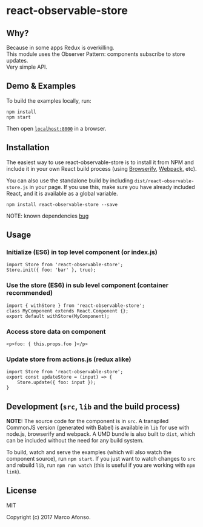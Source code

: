 # react-observable-store

## Why?
Because in some apps Redux is overkilling.  
This module uses the Observer Pattern: components subscribe to store updates.  
Very simple API.  

## Demo & Examples

To build the examples locally, run:

```
npm install
npm start
```

Then open [`localhost:8000`](http://localhost:8000) in a browser.


## Installation

The easiest way to use react-observable-store is to install it from NPM and include it in your own React build process (using [Browserify](http://browserify.org), [Webpack](http://webpack.github.io/), etc).

You can also use the standalone build by including `dist/react-observable-store.js` in your page. If you use this, make sure you have already included React, and it is available as a global variable.

```
npm install react-observable-store --save
```

NOTE: known dependencies [bug](https://github.com/JedWatson/generator-react-component/issues/15)


## Usage

### Initialize (ES6) in top level component (or index.js)

```
import Store from 'react-observable-store';
Store.init({ foo: 'bar' }, true);
```

### Use the store (ES6) in sub level component (container recommended)
```
import { withStore } from 'react-observable-store';
class MyComponent extends React.Component {};
export default withStore(MyComponent);
```

### Access store data on component
```
<p>foo: { this.props.foo }</p>
```

### Update store from actions.js (redux alike)
```
import Store from 'react-observable-store';
export const updateStore = (input) => {
    Store.update({ foo: input });
}
```

## Development (`src`, `lib` and the build process)

**NOTE:** The source code for the component is in `src`. A transpiled CommonJS version (generated with Babel) is available in `lib` for use with node.js, browserify and webpack. A UMD bundle is also built to `dist`, which can be included without the need for any build system.

To build, watch and serve the examples (which will also watch the component source), run `npm start`. If you just want to watch changes to `src` and rebuild `lib`, run `npm run watch` (this is useful if you are working with `npm link`).

## License

MIT

Copyright (c) 2017 Marco Afonso.
